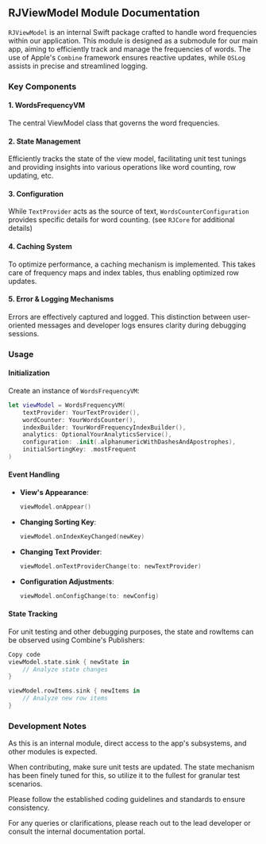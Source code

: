 ## RJViewModel Module Documentation

`RJViewModel` is an internal Swift package crafted to handle word frequencies within our application.
This module is designed as a submodule for our main app, aiming to efficiently track and manage the 
frequencies of words. The use of Apple's `Combine` framework ensures reactive updates, while `OSLog`
assists in precise and streamlined logging.

### Key Components

#### 1. WordsFrequencyVM
The central ViewModel class that governs the word frequencies.

#### 2. State Management
Efficiently tracks the state of the view model, facilitating unit test tunings and providing insights
into various operations like word counting, row updating, etc.

#### 3. Configuration
While `TextProvider` acts as the source of text, `WordsCounterConfiguration` provides specific details 
for word counting. (see `RJCore` for additional details)

#### 4. Caching System
To optimize performance, a caching mechanism is implemented. This takes care of frequency maps and index
tables, thus enabling optimized row updates.

#### 5. Error & Logging Mechanisms
Errors are effectively captured and logged. This distinction between user-oriented messages and developer
logs ensures clarity during debugging sessions.

### Usage

#### Initialization

Create an instance of `WordsFrequencyVM`:
```swift
let viewModel = WordsFrequencyVM(
    textProvider: YourTextProvider(),
    wordCounter: YourWordsCounter(),
    indexBuilder: YourWordFrequencyIndexBuilder(),
    analytics: OptionalYourAnalyticsService(),
    configuration: .init(.alphanumericWithDashesAndApostrophes),
    initialSortingKey: .mostFrequent
)
```
#### Event Handling

- **View's Appearance**:
  ```swift
  viewModel.onAppear()
  ```

- **Changing Sorting Key**:
  ```swift
  viewModel.onIndexKeyChanged(newKey)
  ```

- **Changing Text Provider**:
  ```swift
  viewModel.onTextProviderChange(to: newTextProvider)
  ```

- **Configuration Adjustments**:
  ```swift
  viewModel.onConfigChange(to: newConfig)
  ```

#### State Tracking

For unit testing and other debugging purposes, the state and rowItems can be observed using Combine's
Publishers:

```swift
Copy code
viewModel.state.sink { newState in
    // Analyze state changes
}

viewModel.rowItems.sink { newItems in
    // Analyze new row items
}
```

### Development Notes

As this is an internal module, direct access to the app's subsystems, and other modules is expected.

When contributing, make sure unit tests are updated. The state mechanism has been finely tuned for
this, so utilize it to the fullest for granular test scenarios.

Please follow the established coding guidelines and standards to ensure consistency.

For any queries or clarifications, please reach out to the lead developer or consult the internal
documentation portal.
